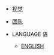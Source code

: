 <!-- 侧边栏 docs/_navbar.md -->
<!-- - [VISION](INTRO/NAVBAR/Vision.md) -->
- [视觉](CHINESE/INTRO/NAVBAR/Vision.md)

- [团队](CHINESE/INTRO/NAVBAR/Team.md)

- LANGUAGE 语
  - [ENGLISH]()
